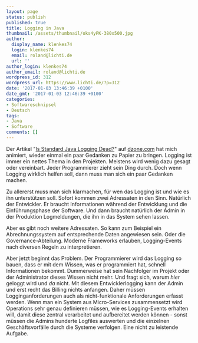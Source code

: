 ```yaml
---
layout: page
status: publish
published: true
title: Logging in Java
thumbnail: /assets/thumbnail/oks4yPK-380x500.jpg
author:
  display_name: klenkes74
  login: klenkes74
  email: roland@lichti.de
  url: ''
author_login: klenkes74
author_email: roland@lichti.de
wordpress_id: 312
wordpress_url: https://www.lichti.de/?p=312
date: '2017-01-03 13:46:39 +0100'
date_gmt: '2017-01-03 12:46:39 +0100'
categories:
- Softwareschnipsel
- Deutsch
tags:
- Java
- Software
comments: []
---
```

<p>Der Artikel "<a href="https://dzone.com/articles/is-standard-java-logging-dead">Is Standard Java Logging Dead?</a>" auf <a href="https://dzone.com/">dzone.com</a> hat mich animiert, wieder einmal ein paar Gedanken zu Papier zu bringen. Logging ist immer ein nettes Thema in den Projekten. Meistens wird wenig dazu gesagt oder vereinbart. Jeder Programmierer zieht sein Ding durch. Doch wenn Logging wirklich helfen soll, dann muss man sich ein paar Gedanken machen.</p>
<p><!--more--></p>
<p>Zu allererst muss man sich klarmachen, für wen das Logging ist und wie es ihn unterstützen soll. Sofort kommen zwei Adressaten in den Sinn. Natürlich der Entwickler. Er braucht Informationen während der Entwicklung und die Einführungsphase der Software. Und dann braucht natürlich der Admin in der Produktion Logmeldungen, die ihn in das System sehen lassen.</p>
<p>Aber es gibt noch weitere Adressaten. So kann zum Beispiel ein Abrechnungssystem auf entsprechende Daten angewiesen sein. Oder die Governance-Abteilung. Moderne Frameworks erlauben, Logging-Events nach diversen Regeln zu interpretieren.</p>
<p>Aber jetzt beginnt das Problem. Der Programmierer wird das Logging so bauen, dass er mit dem Wissen, was er programmiert hat, schnell Informationen bekommt. Dummerweise hat sein Nachfolger im Projekt oder der Administrator dieses Wissen nicht mehr. Und fragt sich, warum <em>hier</em> geloggt wird und <em>da</em> nicht. Mit diesem Entwicklerlogging kann der Admin und erst recht das Billing nichts anfangen. Daher müssen Logginganforderungen auch als nicht-funktionale Anforderungen erfasst werden. Wenn man ein System aus Micro-Services zusammensetzt wird Operations sehr genau definieren müssen, wie es Logging-Events erhalten will, damit diese zentral verarbeitet und aufbereitet werden können - sonst müssen die Admins hunderte Logfiles auswerten und die einzelnen Geschäftsvorfälle durch die Systeme verfolgen. Eine nicht zu leistende Aufgabe.</p>

